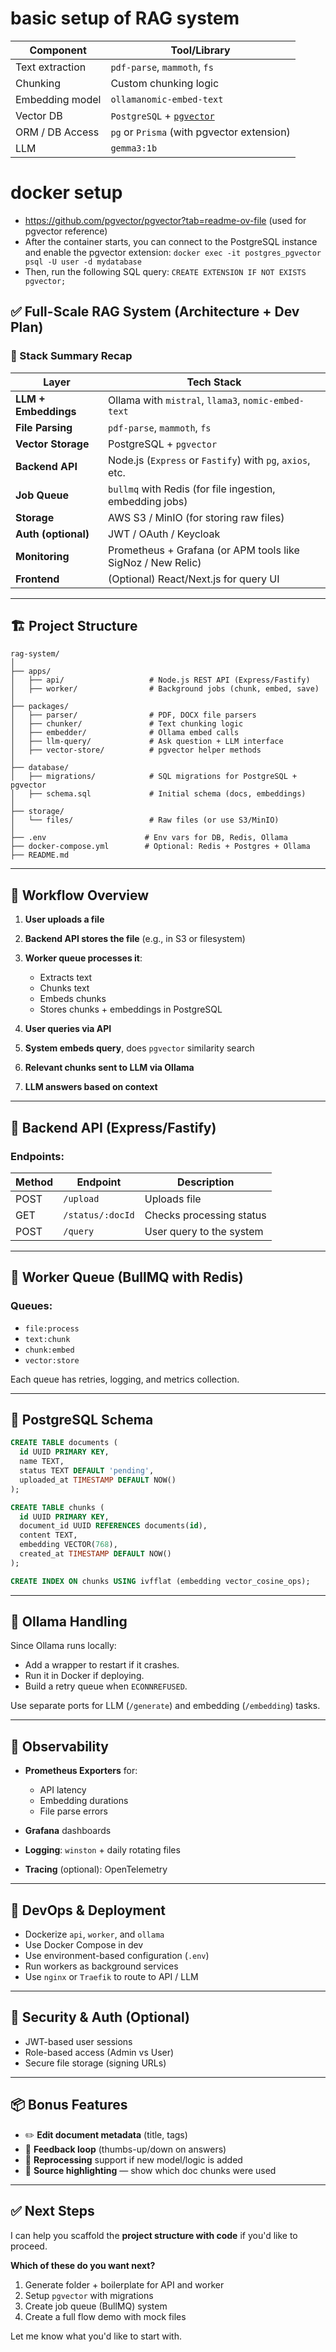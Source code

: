 # basic setup of RAG system

| Component       | Tool/Library                                                      |
| --------------- | ----------------------------------------------------------------- |
| Text extraction | `pdf-parse`, `mammoth`, `fs`                                      |
| Chunking        | Custom chunking logic                                             |
| Embedding model | `ollamanomic-embed-text`                                          |
| Vector DB       | `PostgreSQL` + [`pgvector`](https://github.com/pgvector/pgvector) |
| ORM / DB Access | `pg` or `Prisma` (with pgvector extension)                        |
| LLM             | `gemma3:1b`                                                       |

# docker setup

- https://github.com/pgvector/pgvector?tab=readme-ov-file (used for pgvector reference)
- After the container starts, you can connect to the PostgreSQL instance and enable the pgvector extension:
  `docker exec -it postgres_pgvector psql -U user -d mydatabase`
- Then, run the following SQL query:
  `CREATE EXTENSION IF NOT EXISTS pgvector;`

## ✅ Full-Scale RAG System (Architecture + Dev Plan)

### 🔧 Stack Summary Recap

| Layer                | Tech Stack                                                  |
| -------------------- | ----------------------------------------------------------- |
| **LLM + Embeddings** | Ollama with `mistral`, `llama3`, `nomic-embed-text`         |
| **File Parsing**     | `pdf-parse`, `mammoth`, `fs`                                |
| **Vector Storage**   | PostgreSQL + `pgvector`                                     |
| **Backend API**      | Node.js (`Express` or `Fastify`) with `pg`, `axios`, etc.   |
| **Job Queue**        | `bullmq` with Redis (for file ingestion, embedding jobs)    |
| **Storage**          | AWS S3 / MinIO (for storing raw files)                      |
| **Auth (optional)**  | JWT / OAuth / Keycloak                                      |
| **Monitoring**       | Prometheus + Grafana (or APM tools like SigNoz / New Relic) |
| **Frontend**         | (Optional) React/Next.js for query UI                       |

---

## 🏗️ Project Structure

```
rag-system/
│
├── apps/
│   ├── api/                   # Node.js REST API (Express/Fastify)
│   ├── worker/                # Background jobs (chunk, embed, save)
│
├── packages/
│   ├── parser/                # PDF, DOCX file parsers
│   ├── chunker/               # Text chunking logic
│   ├── embedder/              # Ollama embed calls
│   ├── llm-query/             # Ask question + LLM interface
│   ├── vector-store/          # pgvector helper methods
│
├── database/
│   ├── migrations/            # SQL migrations for PostgreSQL + pgvector
│   ├── schema.sql             # Initial schema (docs, embeddings)
│
├── storage/
│   └── files/                 # Raw files (or use S3/MinIO)
│
├── .env                      # Env vars for DB, Redis, Ollama
├── docker-compose.yml        # Optional: Redis + Postgres + Ollama
├── README.md
```

---

## 🔄 Workflow Overview

1. **User uploads a file**
2. **Backend API stores the file** (e.g., in S3 or filesystem)
3. **Worker queue processes it**:

   - Extracts text
   - Chunks text
   - Embeds chunks
   - Stores chunks + embeddings in PostgreSQL

4. **User queries via API**
5. **System embeds query**, does `pgvector` similarity search
6. **Relevant chunks sent to LLM via Ollama**
7. **LLM answers based on context**

---

## 🔌 Backend API (Express/Fastify)

### Endpoints:

| Method | Endpoint         | Description              |
| ------ | ---------------- | ------------------------ |
| POST   | `/upload`        | Uploads file             |
| GET    | `/status/:docId` | Checks processing status |
| POST   | `/query`         | User query to the system |

---

## 🎯 Worker Queue (BullMQ with Redis)

### Queues:

- `file:process`
- `text:chunk`
- `chunk:embed`
- `vector:store`

Each queue has retries, logging, and metrics collection.

---

## 🧠 PostgreSQL Schema

```sql
CREATE TABLE documents (
  id UUID PRIMARY KEY,
  name TEXT,
  status TEXT DEFAULT 'pending',
  uploaded_at TIMESTAMP DEFAULT NOW()
);

CREATE TABLE chunks (
  id UUID PRIMARY KEY,
  document_id UUID REFERENCES documents(id),
  content TEXT,
  embedding VECTOR(768),
  created_at TIMESTAMP DEFAULT NOW()
);

CREATE INDEX ON chunks USING ivfflat (embedding vector_cosine_ops);
```

---

## 🧵 Ollama Handling

Since Ollama runs locally:

- Add a wrapper to restart if it crashes.
- Run it in Docker if deploying.
- Build a retry queue when `ECONNREFUSED`.

Use separate ports for LLM (`/generate`) and embedding (`/embedding`) tasks.

---

## 🧪 Observability

- **Prometheus Exporters** for:

  - API latency
  - Embedding durations
  - File parse errors

- **Grafana** dashboards
- **Logging**: `winston` + daily rotating files
- **Tracing** (optional): OpenTelemetry

---

## 🧰 DevOps & Deployment

- Dockerize `api`, `worker`, and `ollama`
- Use Docker Compose in dev
- Use environment-based configuration (`.env`)
- Run workers as background services
- Use `nginx` or `Traefik` to route to API / LLM

---

## 🔐 Security & Auth (Optional)

- JWT-based user sessions
- Role-based access (Admin vs User)
- Secure file storage (signing URLs)

---

## 📦 Bonus Features

- ✏️ **Edit document metadata** (title, tags)
- 🧠 **Feedback loop** (thumbs-up/down on answers)
- 🔄 **Reprocessing** support if new model/logic is added
- 📄 **Source highlighting** — show which doc chunks were used

---

## ✅ Next Steps

I can help you scaffold the **project structure with code** if you'd like to proceed.

**Which of these do you want next?**

1. Generate folder + boilerplate for API and worker
2. Setup `pgvector` with migrations
3. Create job queue (BullMQ) system
4. Create a full flow demo with mock files

Let me know what you'd like to start with.

